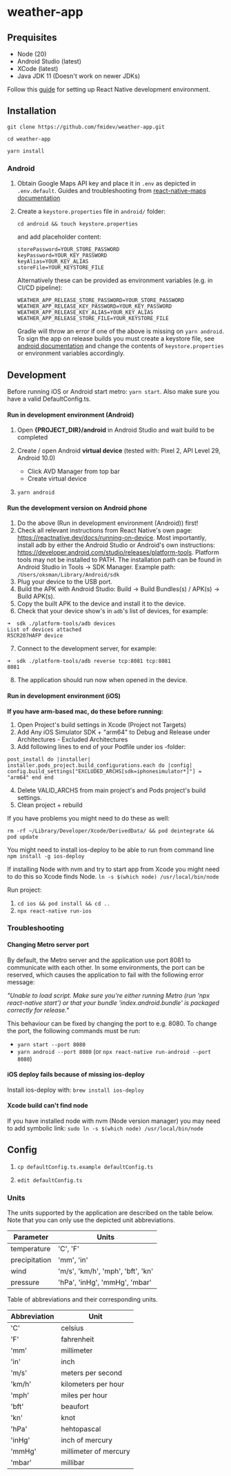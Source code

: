 # weather-app

## **Prequisites**

- Node (20)
- Android Studio (latest)
- XCode (latest)
- Java JDK 11 (Doesn't work on newer JDKs)

Follow this [guide](https://reactnative.dev/docs/0.71/environment-setup) for setting up React Native development environment.

## **Installation**

`git clone https://github.com/fmidev/weather-app.git `

`cd weather-app`

`yarn install`

### **Android**

1. Obtain Google Maps API key and place it in `.env` as depicted in `.env.default`. Guides and troubleshooting from [react-native-maps documentation](https://github.com/react-native-maps/react-native-maps/blob/master/docs/installation.md#the-map-background-is-blank-google-maps)

2. Create a `keystore.properties` file in `android/` folder:

   `cd android && touch keystore.properties`

   and add placeholder content:

   ```
   storePassword=YOUR_STORE_PASSWORD
   keyPassword=YOUR_KEY_PASSWORD
   keyAlias=YOUR_KEY_ALIAS
   storeFile=YOUR_KEYSTORE_FILE
   ```

   Alternatively these can be provided as environment variables (e.g. in CI/CD pipeline):

   ```
   WEATHER_APP_RELEASE_STORE_PASSWORD=YOUR_STORE_PASSWORD
   WEATHER_APP_RELEASE_KEY_PASSWORD=YOUR_KEY_PASSWORD
   WEATHER_APP_RELEASE_KEY_ALIAS=YOUR_KEY_ALIAS
   WEATHER_APP_RELEASE_STORE_FILE=YOUR_KEYSTORE_FILE
   ```

   Gradle will throw an error if one of the above is missing on `yarn android`.
   To sign the app on release builds you must create a keystore file, see [android documentation](https://developer.android.com/studio/publish/app-signing#generate-key) and change the contents of `keystore.properties` or environment variables accordingly.

## **Development**

Before running iOS or Android start metro: `yarn start`. Also make sure you have a valid DefaultConfig.ts.

#### **Run in development environment (Android)**

1. Open **{PROJECT_DIR}/android** in Android Studio and wait build to be completed

2. Create / open Android **virtual device** (tested with: Pixel 2, API Level 29, Android 10.0)

   - Click AVD Manager from top bar
   - Create virtual device

3. `yarn android`

#### **Run the development version on Android phone**

1. Do the above (Run in development environment (Android)) first!
2. Check all relevant instructions from React Native's own page: https://reactnative.dev/docs/running-on-device. Most importantly, install adb by either the Android Studio or Android's own instructions: https://developer.android.com/studio/releases/platform-tools. Platform tools may not be installed to PATH. The installation path can be found in Android Studio in Tools -> SDK Manager. Example path: `/Users/oksman/Library/Android/sdk`
3. Plug your device to the USB port.
4. Build the APK with Android Studio: Build -> Build Bundles(s) / APK(s) -> Build APK(s).
5. Copy the built APK to the device and install it to the device.
6. Check that your device show's in `adb`'s list of devices, for example:

```
➜  sdk ./platform-tools/adb devices
List of devices attached
R5CR207HAFP	device
```

7. Connect to the development server, for example:

```
➜  sdk ./platform-tools/adb reverse tcp:8081 tcp:8081
8081
```

8. The application should run now when opened in the device.

#### **Run in development environment (iOS)**

**If you have arm-based mac, do these before running:**
1. Open Project's build settings in Xcode (Project not Targets)
2. Add Any iOS Simulator SDK + "arm64" to Debug and Release under Architectures - Excluded Architectures
3. Add following lines to end of your Podfile under ios -folder:

`post_install do |installer|
  installer.pods_project.build_configurations.each do |config|
    config.build_settings["EXCLUDED_ARCHS[sdk=iphonesimulator*]"] = "arm64"
  end
end`

4. Delete VALID_ARCHS from main project's and Pods project's build settings.
5. Clean project + rebuild

If you have problems you might need to do these as well:

`rm -rf ~/Library/Developer/Xcode/DerivedData/ && pod deintegrate && pod update`

You might need to install ios-deploy to be able to run from command line
 `npm install -g ios-deploy`

If installing Node with nvm and try to start app from Xcode you might need to do this so Xcode finds Node.
 `ln -s $(which node) /usr/local/bin/node`

Run project:
1. `cd ios && pod install && cd ..`
2. `npx react-native run-ios`

### Troubleshooting

#### Changing Metro server port
By default, the Metro server and the application use port 8081 to communicate with each other. In some environments, the port can be reserved, which causes the application to fail with the following error message:

*"Unable to load script. Make sure you're either running Metro (run 'npx react-native start') or that your bundle 'index.android.bundle' is packaged correctly for release."*

This behaviour can be fixed by changing the port to e.g. 8080. To change the port, the following commands must be run:
- `yarn start --port 8080`
- `yarn android --port 8080` (or `npx react-native run-android --port 8080`)

#### iOS deploy fails because of missing ios-deploy

Install ios-deploy with: `brew install ios-deploy`

#### Xcode build can't find node

If you have installed node with nvm (Node version manager) you may need to add symbolic link: `sudo ln -s $(which node) /usr/local/bin/node`

## **Config**

1. `cp defaultConfig.ts.example defaultConfig.ts`

2. `edit defaultConfig.ts`

### **Units**

The units supported by the application are described on the table below.
Note that you can only use the depicted unit abbreviations.

| Parameter     | Units                             |
| ------------- | --------------------------------- |
| temperature   | 'C', 'F'                          |
| precipitation | 'mm', 'in'                        |
| wind          | 'm/s', 'km/h', 'mph', 'bft', 'kn' |
| pressure      | 'hPa', 'inHg', 'mmHg', 'mbar'     |

Table of abbreviations and their corresponding units.

| Abbreviation | Unit                  |
| ------------ | --------------------- |
| 'C'          | celsius               |
| 'F'          | fahrenheit            |
| 'mm'         | millimeter            |
| 'in'         | inch                  |
| 'm/s'        | meters per second     |
| 'km/h'       | kilometers per hour   |
| 'mph'        | miles per hour        |
| 'bft'        | beaufort              |
| 'kn'         | knot                  |
| 'hPa'        | hehtopascal           |
| 'inHg'       | inch of mercury       |
| 'mmHg'       | millimeter of mercury |
| 'mbar'       | millibar              |
